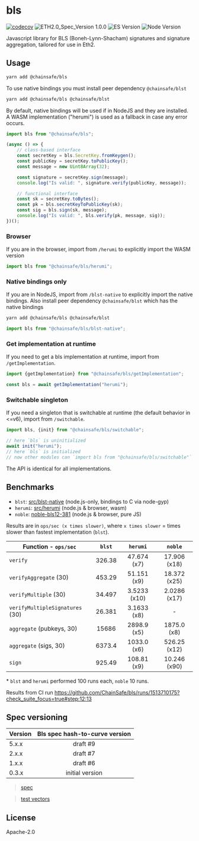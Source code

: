 # bls

[![codecov](https://codecov.io/gh/ChainSafe/lodestar/branch/master/graph/badge.svg)](https://codecov.io/gh/ChainSafe/lodestar)
![ETH2.0_Spec_Version 1.0.0](https://img.shields.io/badge/ETH2.0_Spec_Version-1.0.0-2e86c1.svg)
![ES Version](https://img.shields.io/badge/ES-2022-yellow)
![Node Version](https://img.shields.io/badge/node-18-green)

Javascript library for BLS (Boneh-Lynn-Shacham) signatures and signature aggregation, tailored for use in Eth2.

## Usage

```bash
yarn add @chainsafe/bls
```

To use native bindings you must install peer dependency `@chainsafe/blst`

```bash
yarn add @chainsafe/bls @chainsafe/blst
```

By default, native bindings will be used if in NodeJS and they are installed. A WASM implementation ("herumi") is used as a fallback in case any error occurs.

```ts
import bls from "@chainsafe/bls";

(async () => {
    // class-based interface
    const secretKey = bls.SecretKey.fromKeygen();
    const publicKey = secretKey.toPublicKey();
    const message = new Uint8Array(32);

    const signature = secretKey.sign(message);
    console.log("Is valid: ", signature.verify(publicKey, message));

    // functional interface
    const sk = secretKey.toBytes();
    const pk = bls.secretKeyToPublicKey(sk);
    const sig = bls.sign(sk, message);
    console.log("Is valid: ", bls.verify(pk, message, sig));
})();
```

### Browser

If you are in the browser, import from `/herumi` to explicitly import the WASM version

```ts
import bls from "@chainsafe/bls/herumi";
```

### Native bindings only

If you are in NodeJS, import from `/blst-native` to explicitly import the native bindings. Also install peer dependency `@chainsafe/blst` which has the native bindings

```bash
yarn add @chainsafe/bls @chainsafe/blst
```

```ts
import bls from "@chainsafe/bls/blst-native";
```

### Get implementation at runtime

If you need to get a bls implementation at runtime, import from `/getImplementation`.

```ts
import {getImplementation} from "@chainsafe/bls/getImplementation";

const bls = await getImplementation("herumi");
```

### Switchable singleton

If you need a singleton that is switchable at runtime (the default behavior in <=v6), import from `/switchable`.

```ts
import bls, {init} from "@chainsafe/bls/switchable";

// here `bls` is uninitialized
await init("herumi");
// here `bls` is initialized
// now other modules can `import bls from "@chainsafe/bls/switchable"` and it will be initialized
```

The API is identical for all implementations.

## Benchmarks

- `blst`: [src/blst-native](src/blst-native) (node.js-only, bindings to C via node-gyp)
- `herumi`: [src/herumi](src/herumi) (node.js & browser, wasm)
- `noble`: [noble-bls12-381](https://github.com/paulmillr/noble-bls12-381) (node.js & browser, pure JS)

Results are in `ops/sec (x times slower)`, where `x times slower` = times slower than fastest implementation (`blst`).

| Function - `ops/sec`             | `blst` |   `herumi`   |   `noble`   |
| -------------------------------- | :----: | :----------: | :-----------: |
| `verify`                         | 326.38 | 47.674 (x7)  | 17.906 (x18)  |
| `verifyAggregate` (30)           | 453.29 | 51.151 (x9)  | 18.372 (x25)  |
| `verifyMultiple` (30)            | 34.497 | 3.5233 (x10) | 2.0286 (x17)  |
| `verifyMultipleSignatures` (30)  | 26.381 | 3.1633 (x8)  | -             |
| `aggregate` (pubkeys, 30)        | 15686  | 2898.9 (x5)  | 1875.0 (x8)   |
| `aggregate` (sigs, 30)           | 6373.4 | 1033.0 (x6)  | 526.25 (x12)  |
| `sign`                           | 925.49 | 108.81 (x9)  | 10.246 (x90)  |

\* `blst` and `herumi` performed 100 runs each, `noble` 10 runs.

Results from CI run https://github.com/ChainSafe/bls/runs/1513710175?check_suite_focus=true#step:12:13

## Spec versioning

| Version | Bls spec hash-to-curve version |
| ------- | :----------------------------: |
| 5.x.x   |            draft #9            |
| 2.x.x   |            draft #7            |
| 1.x.x   |            draft #6            |
| 0.3.x   |        initial version         |

> [spec](https://github.com/ethereum/eth2.0-specs/blob/v1.0.0/specs/phase0/beacon-chain.md#bls-signatures)

> [test vectors](https://github.com/ethereum/eth2.0-spec-tests/tree/master/tests/bls)

## License

Apache-2.0
